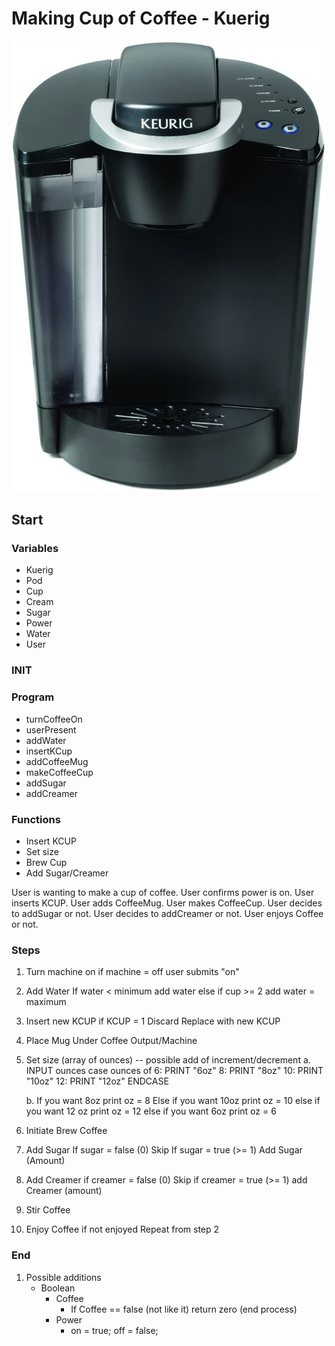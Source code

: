 # Making Cup of Coffee - Kuerig

![Kuerig](img/61mvHSJXauL._AC_SL1126_.jpg)

## Start

### Variables
* Kuerig
* Pod
* Cup
* Cream
* Sugar
* Power
* Water
* User

### INIT

### Program
* turnCoffeeOn
* userPresent
* addWater
* insertKCup
* addCoffeeMug
* makeCoffeeCup
* addSugar
* addCreamer

### Functions
* Insert KCUP
* Set size
* Brew Cup
* Add Sugar/Creamer

User is wanting to make a cup of coffee.  User confirms power is on. User inserts KCUP.  User adds CoffeeMug.  User makes CoffeeCup. User decides to addSugar or not.  User decides to addCreamer or not.  User enjoys Coffee or not.

### Steps
1. Turn machine on
    if machine = off
    user submits "on"
2. Add Water
    If water < minimum
        add water
    else if cup >= 2
        add water = maximum
3. Insert new KCUP
    if KCUP = 1
    Discard
    Replace with new KCUP
4. Place Mug Under Coffee Output/Machine
5. Set size (array of ounces) -- possible add of increment/decrement
    a.  INPUT ounces
        case ounces of 
        6: PRINT "6oz"
        8: PRINT "8oz"
        10: PRINT "10oz"
        12: PRINT "12oz"
        ENDCASE

    b.
        If you want 8oz
        print oz = 8
        Else if you want 10oz
        print oz = 10
        else if you want 12 oz
        print oz = 12
        else if you want 6oz
        print oz = 6
6. Initiate Brew Coffee
7. Add Sugar
    If sugar = false (0)
    Skip
    If sugar = true (>= 1)
    Add Sugar (Amount)
8. Add Creamer
    if creamer = false (0)
    Skip
    if creamer = true (>= 1)
    add Creamer (amount)
9. Stir Coffee
10. Enjoy Coffee
    if not enjoyed
    Repeat from step 2

### End

1. Possible additions
    * Boolean 
         * Coffee
             * If Coffee == false (not like it)
            return zero (end process)
        * Power
            * on = true; off = false;
    